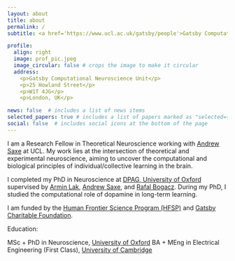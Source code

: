 ```yaml
---
layout: about
title: about
permalink: /
subtitle: <a href='https://www.ucl.ac.uk/gatsby/people'>Gatsby Computational Neuroscience Unit, University College London</a>

profile:
  align: right
  image: prof_pic.jpeg
  image_circular: false # crops the image to make it circular
  address: 
    <p>Gatsby Computational Neuroscience Unit</p>
    <p>25 Howland Street</p>
    <p>W1T 4JG</p>
    <p>London, UK</p>

news: false  # includes a list of news items
selected_papers: true # includes a list of papers marked as "selected={true}"
social: false  # includes social icons at the bottom of the page
---
```


I am a Research Fellow in Theoretical Neuroscience working with [Andrew Saxe](https://www.sainsburywellcome.org/web/people/andrew-saxe) at UCL. My work lies at the intersection of theoretical and experimental neuroscience, aiming to uncover the computational and biological principles of individual/collective learning in the brain.

I completed my PhD in Neuroscience at [DPAG, University of Oxford](https://www.dpag.ox.ac.uk/) supervised by [Armin Lak](https://www.dpag.ox.ac.uk/team/armin-lak), [Andrew Saxe](https://www.sainsburywellcome.org/web/people/andrew-saxe), and [Rafal Bogacz](https://www.mrcbndu.ox.ac.uk/people/prof-rafal-bogacz). During my PhD, I studied the computational role of dopamine in long-term learning.

I am funded by the [Human Frontier Science Program (HFSP)](https://www.hfsp.org/) and [Gatsby Charitable Foundation](https://www.gatsby.org.uk/).

Education:

MSc + PhD in Neuroscience, [University of Oxford](https://www.ox.ac.uk/)
BA + MEng in Electrical Engineering (First Class), [University of Cambridge](https://www.cam.ac.uk/)
